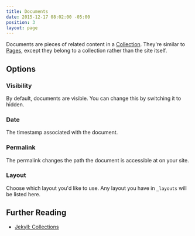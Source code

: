 ```yaml
---
title: Documents
date: 2015-12-17 08:02:00 -05:00
position: 3
layout: page
---
```


Documents are pieces of related content in a [Collection](/managing-content/collections/). They're similar to [Pages](/managing-content/pages/), except they belong to a collection rather than the site itself.

## Options

### Visibility

By default, documents are visible. You can change this by switching it to hidden.

### Date

The timestamp associated with the document.

### Permalink

The permalink changes the path the document is accessible at on your site.

### Layout

Choose which layout you'd like to use. Any layout you have in `_layouts` will be listed here.

## Further Reading

- [Jekyll: Collections](http://jekyllrb.com/docs/collections/)
